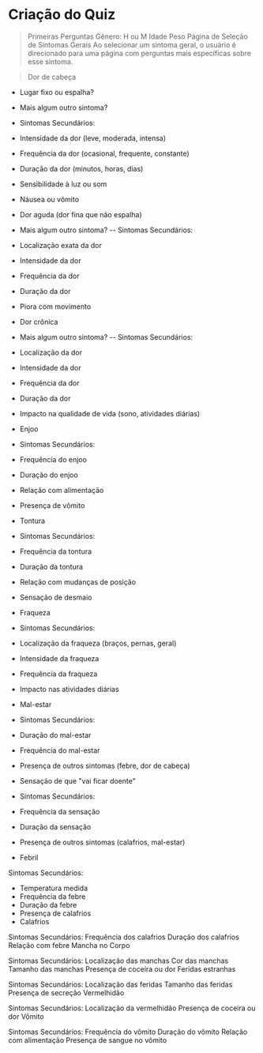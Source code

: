 # Criação do Quiz
> Primeiras Perguntas
Gênero: H ou M
Idade
Peso
> Página de Seleção de Sintomas Gerais
Ao selecionar um sintoma geral, o usuário é direcionado para uma página com perguntas mais específicas sobre esse sintoma.

> Dor de cabeça

- Lugar fixo ou espalha?
- Mais algum outro sintoma?
- Sintomas Secundários:
- Intensidade da dor (leve, moderada, intensa)
- Frequência da dor (ocasional, frequente, constante)
- Duração da dor (minutos, horas, dias)
- Sensibilidade à luz ou som
- Náusea ou vômito
- Dor aguda (dor fina que não espalha)

- Mais algum outro sintoma?
-- Sintomas Secundários:
- Localização exata da dor
- Intensidade da dor
- Frequência da dor
- Duração da dor
- Piora com movimento
- Dor crônica

- Mais algum outro sintoma?
-- Sintomas Secundários:
- Localização da dor
- Intensidade da dor
- Frequência da dor
- Duração da dor
- Impacto na qualidade de vida (sono, atividades diárias)
- Enjoo

- Sintomas Secundários:
- Frequência do enjoo
- Duração do enjoo
- Relação com alimentação
- Presença de vômito
- Tontura

- Sintomas Secundários:
- Frequência da tontura
- Duração da tontura
- Relação com mudanças de posição
- Sensação de desmaio
- Fraqueza

- Sintomas Secundários:
- Localização da fraqueza (braços, pernas, geral)
- Intensidade da fraqueza
- Frequência da fraqueza
- Impacto nas atividades diárias
- Mal-estar

- Sintomas Secundários:
- Duração do mal-estar
- Frequência do mal-estar
- Presença de outros sintomas (febre, dor de cabeça)
- Sensação de que "vai ficar doente"

- Sintomas Secundários:
- Frequência da sensação
- Duração da sensação
- Presença de outros sintomas (calafrios, mal-estar)
- Febril

Sintomas Secundários:
- Temperatura medida
- Frequência da febre
- Duração da febre
- Presença de calafrios
- Calafrios

Sintomas Secundários:
Frequência dos calafrios
Duração dos calafrios
Relação com febre
Mancha no Corpo

Sintomas Secundários:
Localização das manchas
Cor das manchas
Tamanho das manchas
Presença de coceira ou dor
Feridas estranhas

Sintomas Secundários:
Localização das feridas
Tamanho das feridas
Presença de secreção
Vermelhidão

Sintomas Secundários:
Localização da vermelhidão
Presença de coceira ou dor
Vômito

Sintomas Secundários:
Frequência do vômito
Duração do vômito
Relação com alimentação
Presença de sangue no vômito